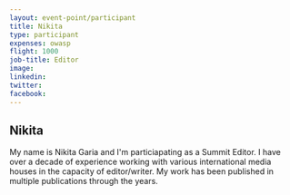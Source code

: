 ```yaml
---
layout: event-point/participant
title: Nikita
type: participant
expenses: owasp
flight: 1000
job-title: Editor
image: 
linkedin:
twitter: 
facebook:
---
```


## Nikita

My name is Nikita Garia and I'm particiapating as a Summit Editor. I have over a decade of experience working with various international media houses in the capacity of editor/writer. My work has been published in multiple publications through the years.
